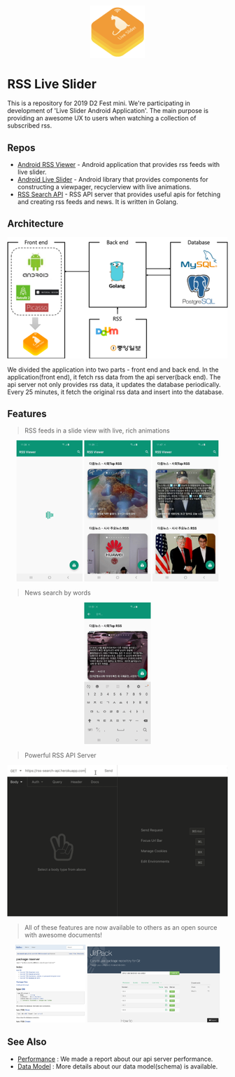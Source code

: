 <p align="center">
  <img src="https://github.com/Park-Wonbin/rss-live-slider/blob/master/images/icon.png" width="25%" height="25%"/>
</p>

# RSS Live Slider

This is a repository for 2019 D2 Fest mini. We're participating in development of 'Live Slider Android Application'. The main purpose is providing an awesome UX to users when watching a collection of subscribed rss.

## Repos

- [Android RSS Viewer](https://github.com/Park-Wonbin/android-rss-viewer) - Android application that provides rss feeds with live slider.
- [Android Live Slider](https://github.com/shhj1998/android-live-slider) - Android library that provides components for constructing a viewpager, recyclerview with live animations.
- [RSS Search API](https://github.com/shhj1998/rss-search-api) - RSS API server that provides useful apis for fetching and creating rss feeds and news. It is written in Golang.

## Architecture
<p align="center">
  <img src="https://github.com/Park-Wonbin/rss-live-slider/blob/master/images/architecture.png"/>
</p>

We divided the application into two parts - front end and back end. In the application(front end), it fetch rss data from the api server(back end). The api server not only provides rss data, it updates the database periodically. Every 25 minutes, it fetch the original rss data and insert into the database. 

## Features

> RSS feeds in a slide view with live, rich animations

<p align="center">
  <img src="https://github.com/Park-Wonbin/rss-live-slider/blob/master/images/rss-viewer-1.gif" width="30%"/>
  <img src="https://github.com/Park-Wonbin/rss-live-slider/blob/master/images/rss-viewer-2.gif" width="30%"/>
  <img src="https://github.com/Park-Wonbin/rss-live-slider/blob/master/images/rss-viewer-3.gif" width="30%"/>
</p>

> News search by words

<p align="center">
  <img src="https://github.com/Park-Wonbin/rss-live-slider/blob/master/images/rss-viewer-4.gif" width="30%"/>
</p>

> Powerful RSS API Server

<p align="center">
  <img src="https://github.com/Park-Wonbin/rss-live-slider/blob/master/images/api-server.gif"/>
</p>

> All of these features are now available to others as an open source with awesome documents!

<p align="center">
  <img src="https://github.com/Park-Wonbin/rss-live-slider/blob/master/images/server-library.png" width="32%"/>
  <img src="https://github.com/Park-Wonbin/rss-live-slider/blob/master/images/android-library.png" width="60%"/>
</p>

## See Also

- [Performance](https://github.com/shhj1998/rss-search-api#performance) : We made a report about our api server performance.
- [Data Model](https://github.com/shhj1998/rss-search-api#schema) : More details about our data model(schema) is available.
